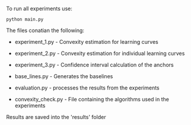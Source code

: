 To run all experiments use:

`
python main.py
`

The files conatian the following:

* experiment_1.py - Convexity estimation for learning curves

* experiment_2.py - Convexity estimation for individual learning curves

* experiment_3.py - Confidence interval calculation of the anchors

* base_lines.py - Generates the baselines

* evaluation.py - processes the results from the experiments

* convexity_check.py - File containing the algorithms used in the experiments

Results are saved into the 'results' folder
